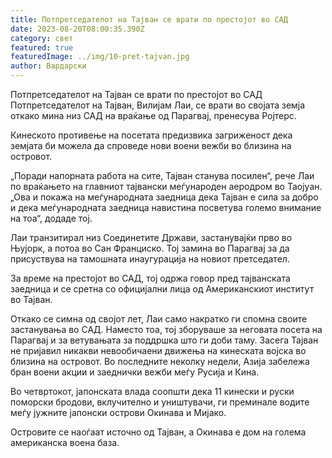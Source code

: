 ```yaml
---
title: Потпретседателот на Тајван се врати по престојот во САД
date: 2023-08-20T08:00:35.390Z
category: свет
featured: true
featuredImage: ../img/10-pret-tajvan.jpg
author: Вардарски
---
```

Потпретседателот на Тајван се врати по престојот во САД
Потпретседателот на Тајван, Вилијам Лаи, се врати во својата земја откако мина низ САД на враќање од Парагвај, пренесува Ројтерс.

Кинеското противење на посетата предизвика загриженост дека земјата би можела да спроведе нови воени вежби во близина на островот.

„Поради напорната работа на сите, Тајван станува посилен“, рече Лаи по враќањето на главниот тајвански меѓународен аеродром во Таојуан. „Ова и покажа на меѓународната заедница дека Тајван е сила за добро и дека меѓународната заедница навистина посветува големо внимание на тоа“, додаде тој.

Лаи транзитирал низ Соединетите Држави, застанувајќи прво во Њујорк, а потоа во Сан Франциско. Тој замина во Парагвај за да присуствува на тамошната инаугурација на новиот претседател.

За време на престојот во САД, тој одржа говор пред тајванската заедница и се сретна со официјални лица од Американскиот институт во Тајван.

Откако се симна од својот лет, Лаи само накратко ги спомна своите застанувања во САД. Наместо тоа, тој зборуваше за неговата посета на Парагвај и за ветувањата за поддршка што ги доби таму.
Засега Тајван не пријавил никакви невообичаени движења на кинеската војска во близина на островот. Во последните неколку недели, Азија забележа бран воени акции и заеднички вежби меѓу Русија и Кина.

Во четвртокот, јапонската влада соопшти дека 11 кинески и руски поморски бродови, вклучително и уништувачи, ги преминале водите меѓу јужните јапонски острови Окинава и Мијако.

Островите се наоѓаат источно од Тајван, а Окинава е дом на голема американска воена база.